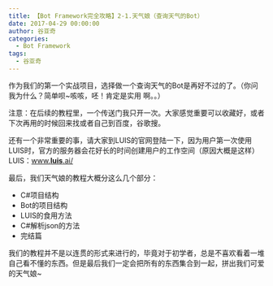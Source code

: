 ```yaml
---
title: 【Bot Framework完全攻略】2-1.天气娘（查询天气的Bot）
date: 2017-04-29 00:00:00
author: 谷亚奇
categories:
  - Bot Framework
tags:
  - 谷亚奇
---
```


作为我们的第一个实战项目，选择做一个查询天气的Bot是再好不过的了。（你问我为什么？简单呗~咳咳，呸！肯定是实用 啊。。）

注意：在后续的教程里，一个传送门我只开一次。大家感觉重要可以收藏好，或者下次再用的时候回来找或者自己到百度，谷歌搜。

还有一个非常重要的事，请大家到LUIS的官网登陆一下，因为用户第一次使用LUIS时，官方的服务器会花好长的时间创建用户的工作空间（原因大概是这样） LUIS：[www.**luis**.ai/](http://www.luis.ai/)

最后，我们天气娘的教程大概分这么几个部分：

- C#项目结构
- Bot的项目结构
- LUIS的食用方法
- C#解析json的方法
- 完结篇

我们的教程并不是以连贯的形式来进行的，毕竟对于初学者，总是不喜欢看着一堆自己看不懂的东西。但是最后我们一定会把所有的东西集合到一起，拼出我们可爱的天气娘~
